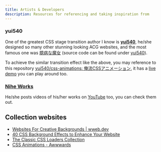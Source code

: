 ```yaml
---
title: Artists & Developers
description: Resources for referencing and taking inspiration from
---
```


### yui540

One of the greatest CSS stage transition author I know is **[yui540](https://yui540.com/)**, he/she designed so many other stunning looking ACG websites, and the most famous one was [臆病な魔女](https://cowardly-witch.netlify.app/) (source code can be found under [yui540](https://github.com/yui540?tab=repositories)).

To achieve the similar transition effect like the above, you may reference to this repository [yui540/css-animations: 俺流CSSアニメーション](https://github.com/yui540/css-animations), it has a [live demo](https://yui540.github.io/css-animations/2025-02-25/transitions/) you can play around too.

### [Nihe Works](https://nihe.work/)

He/she posts videos of his/her works on [YouTube](https://www.youtube.com/@nihe8683) too, you can check them out.

## Collection websites

- [Websites For Creative Backgrounds | wweb.dev](https://wweb.dev/resources/creative-backgrounds)
- [40 CSS Background Effects to Enhance Your Website](https://prismic.io/blog/css-background-effects)
- [The Classic CSS Loaders Collection](https://css-loaders.com/classic/)
- [CSS Animations - Awwwards](https://www.awwwards.com/du-haihang/collections/css-animations/)
